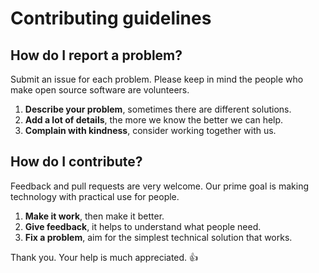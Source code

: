 Contributing guidelines
=======================

## How do I report a problem?

Submit an issue for each problem. Please keep in mind the people who make open source software are volunteers.

1. **Describe your problem**, sometimes there are different solutions.
2. **Add a lot of details**, the more we know the better we can help.
3. **Complain with kindness**, consider working together with us.

## How do I contribute? 

Feedback and pull requests are very welcome. Our prime goal is making technology with practical use for people. 

1. **Make it work**, then make it better.
2. **Give feedback**, it helps to understand what people need. 
3. **Fix a problem**, aim for the simplest technical solution that works.

Thank you. Your help is much appreciated. :+1:

